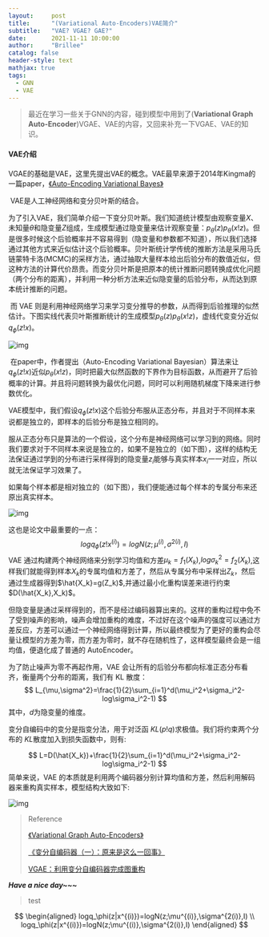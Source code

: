 ```yaml
---
layout:     post
title:      "(Variational Auto-Encoders)VAE简介"
subtitle:   "VAE? VGAE? GAE?"
date:       2021-11-11 10:00:00
author:     "Brillee"
catalog: false
header-style: text
mathjax: true
tags:
  - GNN
  - VAE
---
```




> 最近在学习一些关于GNN的内容，碰到模型中用到了(**Variational Graph Auto-Encoder**)VGAE、VAE的内容，又回来补充一下VGAE、VAE的知识。



#### VAE介绍

​	VGAE的基础是VAE，这里先提出VAE的概念。VAE最早来源于2014年Kingma的一篇paper，[《Auto-Encoding Variational Bayes》](https://arxiv.org/abs/1312.6114)

​	VAE是人工神经网络和变分贝叶斯的结合。



​	为了引入VAE，我们简单介绍一下变分贝叶斯。我们知道统计模型由观察变量$X$、未知量$\theta$和隐变量$Z$组成，生成模型通过隐变量来估计观察变量：$p_\theta(z)p_\theta(x!z)$。但是很多时候这个后验概率并不容易得到（隐变量和参数都不知道），所以我们选择通过其他方式来近似估计这个后验概率。贝叶斯统计学传统的推断方法是采用马氏链蒙特卡洛(MCMC)的采样方法，通过抽取大量样本给出后验分布的数值近似，但这种方法的计算代价昂贵。而变分贝叶斯是把原本的统计推断问题转换成优化问题（两个分布的距离），并利用一种分析方法来近似隐变量的后验分布，从而达到原本统计推断的问题。

​	而 VAE 则是利用神经网络学习来学习变分推导的参数，从而得到后验推理的似然估计。下图实线代表贝叶斯推断统计的生成模型$p_\theta(z)p_\theta(x!z)$，虚线代变变分近似$q_\phi(z!x)$。

![img](https://imgconvert.csdnimg.cn/aHR0cHM6Ly9waWM5NS5vc3MtY24tYmVpamluZy5hbGl5dW5jcy5jb20vcGljLWJlZC8yMDIwMDQyNzA5MDUzNi5wbmc?x-oss-process=image/format,png)





​		在paper中，作者提出（Auto-Encoding Variational Bayesian）算法来让$q_\phi(z!x)$近似$p_\theta(x!z)$，同时把最大似然函数的下界作为目标函数，从而避开了后验概率的计算。并且将问题转换为最优化问题，同时可以利用随机梯度下降来进行参数优化。

VAE模型中，我们假设$q_\phi(z!x)$这个后验分布服从正态分布，并且对于不同样本来说都是独立的，即样本的后验分布是独立相同的。

服从正态分布只是算法的一个假设，这个分布是神经网络可以学习到的网络。同时我们要求对于不同样本来说是独立的，如果不是独立的（如下图），这样的结构无法保证通过学到的分布进行采样得到的隐变量$z_i$能够与真实样本$x_i$一一对应，所以就无法保证学习效果了。

如果每个样本都是相对独立的（如下图），我们便能通过每个样本的专属分布来还原出真实样本。

![img](https://imgconvert.csdnimg.cn/aHR0cHM6Ly9waWM5NS5vc3MtY24tYmVpamluZy5hbGl5dW5jcy5jb20vcGljLWJlZC8yMDIwMDQyNzE5MDk1OS5wbmc?x-oss-process=image/format,png)





这也是论文中最重要的一点：
$$
logq_\phi(z!x^{(i)})=logN(z;\mu^{(i)},\sigma^{2(i)},I)
$$
​		VAE 通过构建两个神经网络来分别学习均值和方差$\mu_k=f_1(X_k)$,$log\sigma_k^2=f_2(X_k)$,这样我们就能得到样本$X_k$的专属均值和方差了，然后从专属分布中采样出$Z_k$，然后通过生成器得到$\hat{X_k}=g(Z_k)$,并通过最小化重构误差来进行约束$D(\hat{X_k},X_k)$。



​		但隐变量是通过采样得到的，而不是经过编码器算出来的。这样的重构过程中免不了受到噪声的影响，噪声会增加重构的难度，不过好在这个噪声的强度可以通过方差反应，方差可以通过一个神经网络得到计算，所以最终模型为了更好的重构会尽量让模型的方差为零，而方差为零时，就不存在随机性了，这样模型最终会是一组均值，便退化成了普通的 AutoEncoder。

为了防止噪声为零不再起作用，VAE 会让所有的后验分布都向标准正态分布看齐，衡量两个分布的距离，我们有 KL 散度：
$$
L_{\mu,\sigma^2}=\frac{1}{2}\sum_{i=1}^d(\mu_i^2+\sigma_i^2-log\sigma_i^2-1)
$$
其中，$d$为隐变量的维度。

变分自编码中的变分是指变分法，用于对泛函 $KL(p!q)$求极值。我们将约束两个分布的 $KL$散度加入到损失函数中，则有:

$$
L=D(\hat{X_k})+\frac{1}{2}\sum_{i=1}^d(\mu_i^2+\sigma_i^2-log\sigma_i^2-1)
$$
简单来说，VAE 的本质就是利用两个编码器分别计算均值和方差，然后利用解码器来重构真实样本，模型结构大致如下:

![img](https://imgconvert.csdnimg.cn/aHR0cHM6Ly9waWM5NS5vc3MtY24tYmVpamluZy5hbGl5dW5jcy5jb20vcGljLWJlZC8yMDIwMDQyNzIxMzAxNy5wbmc?x-oss-process=image/format,png)



> Reference
>
> [《Variational Graph Auto-Encoders》](https://arxiv.org/abs/1312.6114)
>
> [《变分自编码器（一）：原来是这么一回事》](https://kexue.fm/archives/5253)
>
> [VGAE：利用变分自编码器完成图重构](https://blog.csdn.net/qq_27075943/article/details/106267746)





**_Have a nice day~~~_**



> test

$$
\begin{aligned} 
logq_\phi(z|x^{(i)})=logN(z;\mu^{(i)},\sigma^{2(i)},I) \\
logq_\phi(z|x^{(i)})=logN(z;\mu^{(i)},\sigma^{2(i)},I) 
\end{aligned}
$$

